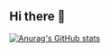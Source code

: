## Hi there 👋

[![Anurag's GitHub stats](https://github-readme-stats.vercel.app/api?username=VictorKaue)](https://github.com/anuraghazra/github-readme-stats)

<!--
**VictorKaue/VictorKaue** is a ✨ _special_ ✨ repository because its `README.md` (this file) appears on your GitHub profile.

Here are some ideas to get you started:

- 🔭 I’m currently working on ...
- 🌱 I’m currently learning ...
- 👯 I’m looking to collaborate on ...
- 🤔 I’m looking for help with ...
- 💬 Ask me about ...
- 📫 How to reach me: ...
- 😄 Pronouns: ...
- ⚡ Fun fact: ...
-->
